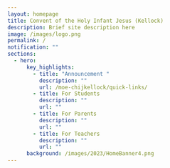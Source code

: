 ```yaml
---
layout: homepage
title: Convent of the Holy Infant Jesus (Kellock)
description: Brief site description here
image: /images/logo.png
permalink: /
notification: ""
sections:
  - hero:
      key_highlights:
        - title: "Announcement "
          description: ""
          url: /moe-chijkellock/quick-links/
        - title: For Students
          description: ""
          url: ""
        - title: For Parents
          description: ""
          url: ""
        - title: For Teachers
          description: ""
          url: ""
      background: /images/2023/HomeBanner4.png
---
```


